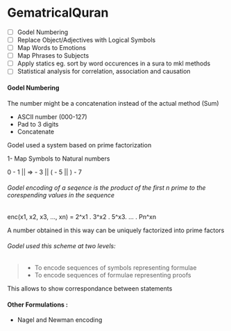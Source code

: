# GematricalQuran

- [ ] Godel Numbering
- [ ] Replace Object/Adjectives with Logical Symbols
- [ ] Map Words to Emotions
- [ ] Map Phrases to Subjects
- [ ] Apply statics eg. sort by word occurences in a sura to mkl methods
- [ ] Statistical analysis for correlation, association and causation

#### Godel Numbering

The number might be a concatenation instead of the actual method (Sum)

- ASCII number (000-127)
- Pad to 3 digits
- Concatenate

Godel used a system based on prime factorization

1- Map Symbols to Natural numbers

0 - 1 || => - 3 || ( - 5 || ) - 7

###### Godel encoding of a seqence is the product of the first n prime to the corespending values in the sequence

enc(x1, x2, x3, ..., xn) = 2^x1 . 3^x2 . 5^x3. ... . Pn^xn

A number obtained in this way can be uniquely factorized into prime factors

###### Godel used this scheme at two levels:

> - To encode sequences of symbols representing formulae
> - To encode sequences of formulae representing proofs

This allows to show correspondance between statements

#### Other Formulations :

- Nagel and Newman encoding
